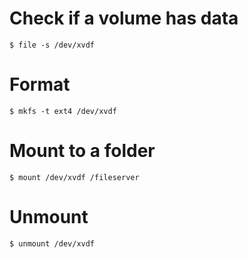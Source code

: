# Check if a volume has data
`$ file -s /dev/xvdf`

# Format
`$ mkfs -t ext4 /dev/xvdf`

# Mount to a folder
`$ mount /dev/xvdf /fileserver`

# Unmount
`$ unmount /dev/xvdf`
